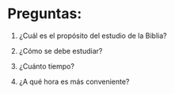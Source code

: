 # Preguntas:

1.  ¿Cuál es el propósito del estudio de la Biblia?

2.  ¿Cómo se debe estudiar?

3.  ¿Cuánto tiempo?

4.  ¿A qué hora es más conveniente?
